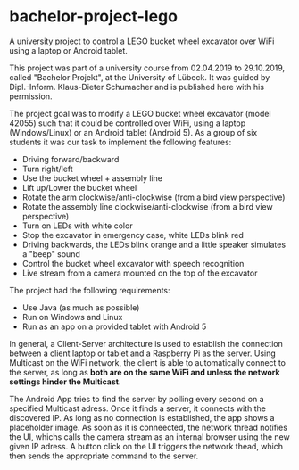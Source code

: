 # bachelor-project-lego
A university project to control a LEGO bucket wheel excavator over WiFi using a laptop or Android tablet.

This project was part of a university course from 02.04.2019 to 29.10.2019, called "Bachelor Projekt", at the University of Lübeck. It was guided by Dipl.-Inform. Klaus-Dieter Schumacher and is published here with his permission.

The project goal was to modify a LEGO bucket wheel excavator (model 42055) such that it could be controlled over WiFi, using a laptop (Windows/Linux) or an Android tablet (Android 5). As a group of six students it was our task to implement the following features:
- Driving forward/backward
- Turn right/left
- Use the bucket wheel + assembly line
- Lift up/Lower the bucket wheel
- Rotate the arm clockwise/anti-clockwise (from a bird view perspective)
- Rotate the assembly line clockwise/anti-clockwise (from a bird view perspective)
- Turn on LEDs with white color
- Stop the excavator in emergency case, white LEDs blink red
- Driving backwards, the LEDs blink orange and a little speaker simulates a "beep" sound
- Control the bucket wheel excavator with speech recognition
- Live stream from a camera mounted on the top of the excavator

The project had the following requirements:
- Use Java (as much as possible)
- Run on Windows and Linux
- Run as an app on a provided tablet with Android 5

In general, a Client-Server architecture is used to establish the connection between a client laptop or tablet and a Raspberry Pi as the server. Using Multicast on the WiFi network, the client is able to automatically connect to the server, as long as **both are on the same WiFi and unless the network settings hinder the Multicast**. 

The Android App tries to find the server by polling every second on a specified Multicast adress. Once it finds a server, it connects with the discovered IP. As long as no connection is established, the app shows a placeholder image. As soon as it is conneected, the network thread notifies the UI, whichs calls the camera stream as an internal browser using the new given IP adress. A button click on the UI triggers the network thead, which then sends the appropriate command to the server.  
